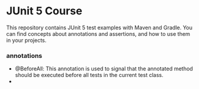 # JUnit 5 Course

This repository contains JUnit 5 test examples with Maven and Gradle. You can find concepts
about annotations and assertions, and how to use them in your projects.

### annotations
- @BeforeAll: This annotation is used to signal that the annotated method should be executed before all tests in the current test class.
- 